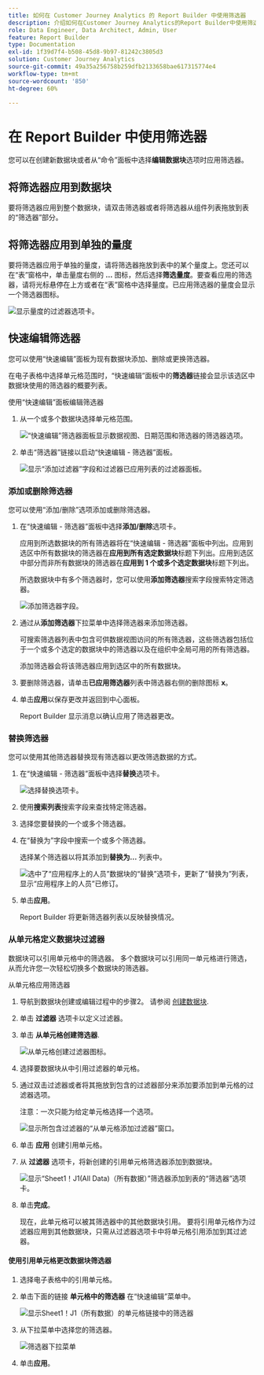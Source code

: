 ```yaml
---
title: 如何在 Customer Journey Analytics 的 Report Builder 中使用筛选器
description: 介绍如何在Customer Journey Analytics的Report Builder中使用筛选器
role: Data Engineer, Data Architect, Admin, User
feature: Report Builder
type: Documentation
exl-id: 1f39d7f4-b508-45d8-9b97-81242c3805d3
solution: Customer Journey Analytics
source-git-commit: 49a35a256758b259dfb2133658bae617315774e4
workflow-type: tm+mt
source-wordcount: '850'
ht-degree: 60%

---
```


# 在 Report Builder 中使用筛选器

您可以在创建新数据块或者从“命令”面板中选择&#x200B;**编辑数据块**&#x200B;选项时应用筛选器。

## 将筛选器应用到数据块

要将筛选器应用到整个数据块，请双击筛选器或者将筛选器从组件列表拖放到表的“筛选器”部分。

## 将筛选器应用到单独的量度

要将筛选器应用于单独的量度，请将筛选器拖放到表中的某个量度上。您还可以在“表”窗格中，单击量度右侧的 **...** 图标，然后选择&#x200B;**筛选量度**。要查看应用的筛选器，请将光标悬停在上方或者在“表”窗格中选择量度。已应用筛选器的量度会显示一个筛选器图标。

![显示量度的过滤器选项卡。](./assets/filter_by.png)

## 快速编辑筛选器

您可以使用“快速编辑”面板为现有数据块添加、删除或更换筛选器。

在电子表格中选择单元格范围时，“快速编辑”面板中的&#x200B;**筛选器**&#x200B;链接会显示该选区中数据块使用的筛选器的概要列表。

使用“快速编辑”面板编辑筛选器

1. 从一个或多个数据块选择单元格范围。

   ![“快速编辑”筛选器面板显示数据视图、日期范围和筛选器的筛选器选项。](./assets/select_multiple_dbs.png)

1. 单击“筛选器”链接以启动“快速编辑 - 筛选器”面板。

   ![显示“添加过滤器”字段和过滤器已应用列表的过滤器面板。](./assets/quick_edit_filters.png)

### 添加或删除筛选器

您可以使用“添加/删除”选项添加或删除筛选器。

1. 在“快速编辑 - 筛选器”面板中选择&#x200B;**添加/删除**&#x200B;选项卡。

   应用到所选数据块的所有筛选器将在“快速编辑 - 筛选器”面板中列出。应用到选区中所有数据块的筛选器在&#x200B;**应用到所有选定数据块**&#x200B;标题下列出。应用到选区中部分而非所有数据块的筛选器在&#x200B;**应用到 1 个或多个选定数据块**&#x200B;标题下列出。

   所选数据块中有多个筛选器时，您可以使用&#x200B;**添加筛选器**&#x200B;搜索字段搜索特定筛选器。

   ![添加筛选器字段。](./assets/add_filter.png)

1. 通过从&#x200B;**添加筛选器**&#x200B;下拉菜单中选择筛选器来添加筛选器。

   可搜索筛选器列表中包含可供数据视图访问的所有筛选器，这些筛选器包括位于一个或多个选定的数据块中的筛选器以及在组织中全局可用的所有筛选器。

   添加筛选器会将该筛选器应用到选区中的所有数据块。

1. 要删除筛选器，请单击&#x200B;**已应用筛选器**&#x200B;列表中筛选器右侧的删除图标 **x**。

1. 单击&#x200B;**应用**&#x200B;以保存更改并返回到中心面板。

   Report Builder 显示消息以确认应用了筛选器更改。

### 替换筛选器

您可以使用其他筛选器替换现有筛选器以更改筛选数据的方式。

1. 在“快速编辑 - 筛选器”面板中选择&#x200B;**替换**&#x200B;选项卡。

   ![选择替换选项卡。](./assets/replace_filter.png)

1. 使用&#x200B;**搜索列表**&#x200B;搜索字段来查找特定筛选器。

1. 选择您要替换的一个或多个筛选器。

1. 在“替换为”字段中搜索一个或多个筛选器。

   选择某个筛选器以将其添加到&#x200B;**替换为...** 列表中。

   ![选中了“应用程序上的人员”数据块的“替换”选项卡，更新了“替换为”列表，显示“应用程序上的人员”已修订。](./assets/replace_screen_new.png)

1. 单击&#x200B;**应用**。

   Report Builder 将更新筛选器列表以反映替换情况。

### 从单元格定义数据块过滤器

数据块可以引用单元格中的筛选器。 多个数据块可以引用同一单元格进行筛选，从而允许您一次轻松切换多个数据块的筛选器。

从单元格应用筛选器

1. 导航到数据块创建或编辑过程中的步骤2。 请参阅 [创建数据块](./create-a-data-block.md).
1. 单击 **过滤器** 选项卡以定义过滤器。
1. 单击 **从单元格创建筛选器**.

   ![从单元格创建过滤器图标。](./assets/create-filter-from-cell.png)

1. 选择要数据块从中引用过滤器的单元格。

1. 通过双击过滤器或者将其拖放到包含的过滤器部分来添加要添加到单元格的过滤器选项。

   注意：一次只能为给定单元格选择一个选项。

   ![显示所包含过滤器的“从单元格添加过滤器”窗口。](./assets/select-filters.png)

1. 单击 **应用** 创建引用单元格。

1. 从 **过滤器** 选项卡，将新创建的引用单元格筛选器添加到数据块。

   ![显示“Sheet1！J1(All Data)（所有数据）”筛选器添加到表的“筛选器”选项卡。](./assets/reference-cell-filter.png)

1. 单击&#x200B;**完成**。

   现在，此单元格可以被其筛选器中的其他数据块引用。 要将引用单元格作为过滤器应用到其他数据块，只需从过滤器选项卡中将单元格引用添加到其过滤器。

#### 使用引用单元格更改数据块筛选器

1. 选择电子表格中的引用单元格。

1. 单击下面的链接 **单元格中的筛选器** 在“快速编辑”菜单中。

   ![显示Sheet1！J1（所有数据）的单元格链接中的筛选器](./assets/filters-from-cell-link.png)

1. 从下拉菜单中选择您的筛选器。

   ![筛选器下拉菜单](./assets/filter-drop-down.png)

1. 单击&#x200B;**应用**。